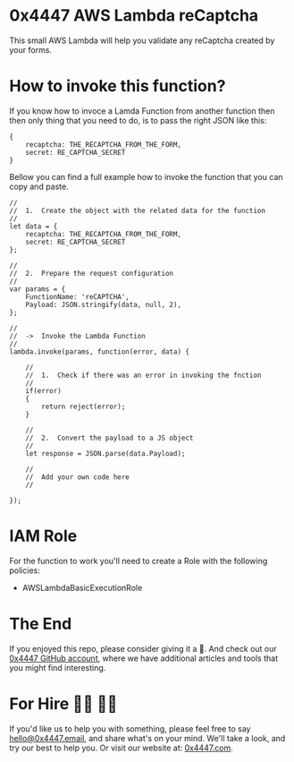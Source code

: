 # 0x4447 AWS Lambda reCaptcha

This small AWS Lambda will help you validate any reCaptcha created by your forms.

# How to invoke this function?

If you know how to invoce a Lamda Function from another function then then only thing that you need to do, is to pass the right JSON like this:

```
{
	recaptcha: THE_RECAPTCHA_FROM_THE_FORM,
	secret: RE_CAPTCHA_SECRET
}
```

Bellow you can find a full example how to invoke the function that you can copy and paste.

```
//
//	1.	Create the object with the related data for the function
//
let data = {
	recaptcha: THE_RECAPTCHA_FROM_THE_FORM,
	secret: RE_CAPTCHA_SECRET
};

//
//	2.	Prepare the request configuration
//
var params = {
	FunctionName: 'reCAPTCHA',
	Payload: JSON.stringify(data, null, 2),
};

//
//	->	Invoke the Lambda Function
//
lambda.invoke(params, function(error, data) {

	//
	//	1.	Check if there was an error in invoking the fnction
	//
	if(error)
	{
		return reject(error);
	}

	//
	//	2.	Convert the payload to a JS object
	//
	let response = JSON.parse(data.Payload);

	//
	//  Add your own code here
	//

});
```

# IAM Role

For the function to work you'll need to create a Role with the following policies:

- AWSLambdaBasicExecutionRole

# The End

If you enjoyed this repo, please consider giving it a 🌟. And check out our [0x4447 GitHub account](https://github.com/0x4447), where we have additional articles and tools that you might find interesting.

# For Hire 👨‍💻 👩‍💻

If you'd like us to help you with something, please feel free to say hello@0x4447.email, and share what's on your mind. We'll take a look, and try our best to help you. Or visit our website at: [0x4447.com](https://0x4447.com).
